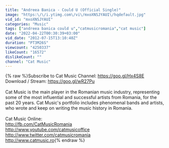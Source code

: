 ```yaml
---
title: "Andreea Banica - Could U (Official Single)"
image: "https:\/\/i.ytimg.com\/vi\/mxoXNSJYAUI\/hqdefault.jpg"
vid_id: "mxoXNSJYAUI"
categories: "Music"
tags: ["andreea banica could u","catmusicromania","cat music"]
date: "2022-04-22T00:30:39+03:00"
vid_date: "2012-07-15T13:10:40Z"
duration: "PT3M26S"
viewcount: "4250337"
likeCount: "16572"
dislikeCount: ""
channel: "Cat Music"
---
```

{% raw %}Subscribe to Cat Music Channel: <a rel="nofollow" target="blank" href="https://goo.gl/Hx4S8E">https://goo.gl/Hx4S8E</a><br />Download / Stream: <a rel="nofollow" target="blank" href="https://goo.gl/wR27Pu">https://goo.gl/wR27Pu</a><br /><br />Cat Music is the main player in the Romanian music industry, representing some of the most influential and successful artists from Romania, for the past 20 years. Cat Music's portfolio includes phenomenal bands and artists, who wrote and keep on writing the music history in Romania. <br /><br />Cat Music Online:<br /><a rel="nofollow" target="blank" href="http://fb.com/CatMusicRomania">http://fb.com/CatMusicRomania</a><br /><a rel="nofollow" target="blank" href="http://www.youtube.com/catmusicoffice">http://www.youtube.com/catmusicoffice</a><br /><a rel="nofollow" target="blank" href="http://www.twitter.com/catmusicromania">http://www.twitter.com/catmusicromania</a><br /><a rel="nofollow" target="blank" href="http://www.catmusic.ro">http://www.catmusic.ro</a>{% endraw %}

